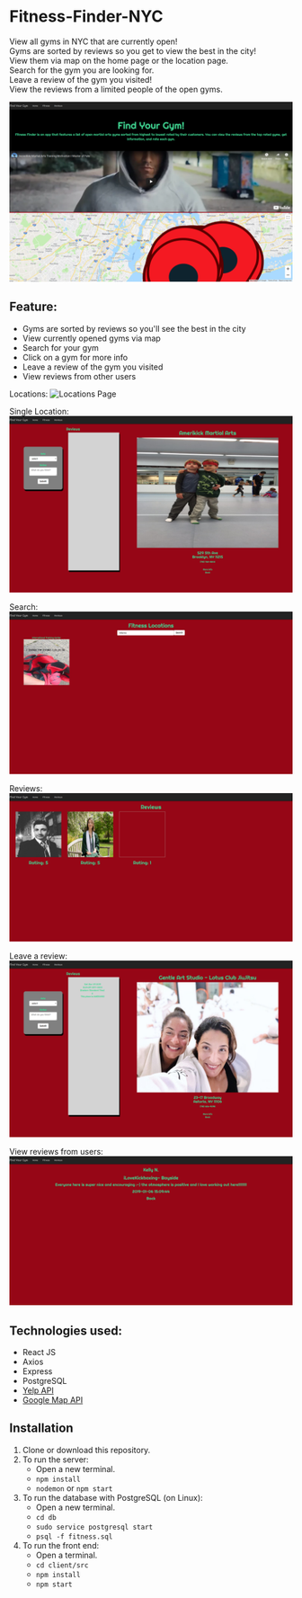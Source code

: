 # Fitness-Finder-NYC
View all gyms in NYC that are currently open!<br>
Gyms are sorted by reviews so you get to view the best in the city!<br>
View them via map on the home page or the location page.<br>
Search for the gym you are looking for.<br>
Leave a review of the gym you visited!<br>
View the reviews from a limited people of the open gyms.<br>

![NYC Fitness Finder Home Page](/screenshots/home.png)

## Feature:
<ul>
  <li>Gyms are sorted by reviews so you'll see the best in the city</li>  
  <li>View currently opened gyms via map</li>
  <li>Search for your gym</li>
  <li>Click on a gym for more info</li>
  <li>Leave a review of the gym you visited</li>
  <li>View reviews from other users</li>
</ul>

Locations:
![Locations Page](/screenshots/locations.png)

Single Location:
![Single Location Page](/screenshots/singleLocation.png)

Search:
![Search](/screenshots/search.png)

Reviews:
![Reviews](/screenshots/reviews.png)

Leave a review:
![Leave a review](/screenshots/leaveReview.png)

View reviews from users:
![View Review](/screenshots/viewReview.png)

## Technologies used:

* React JS
* Axios
* Express
* PostgreSQL
* [Yelp API](https://www.yelp.com/developers)
* [Google Map API](https://developers.google.com/maps/documentation/)

## Installation

1. Clone or download this repository.
2. To run the server:
    * Open a new terminal.
    * `npm install`
    * `nodemon` or `npm start`   
3. To run the database with PostgreSQL (on Linux):
    * Open a new terminal.
    * `cd db`
    * `sudo service postgresql start`
    * `psql -f fitness.sql`
4. To run the front end:
    * Open a terminal.
    * `cd client/src`
    * `npm install` 
    * `npm start`
